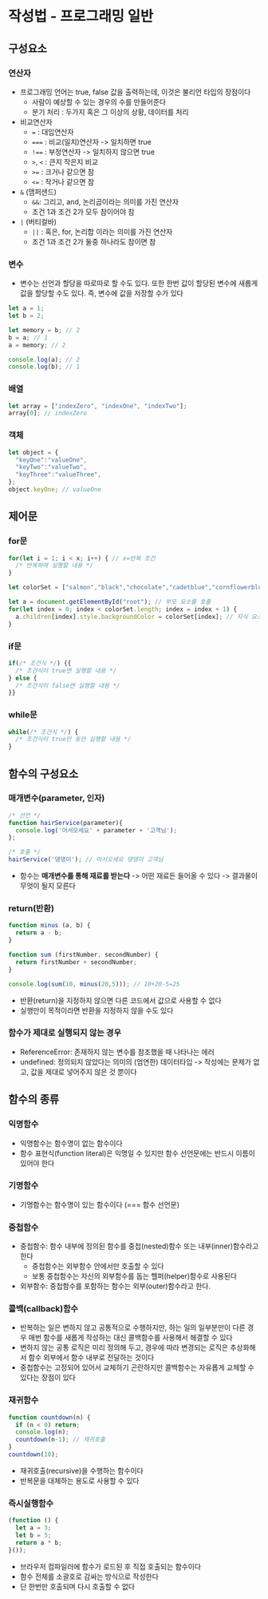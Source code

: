 # 작성법 - 프로그래밍 일반
## 구성요소
### 연산자
- 프로그래밍 언어는 true, false 값을 출력하는데, 이것은 불리언 타입의 장점이다
  - 사람이 예상할 수 있는 경우의 수를 만들어준다
  - 분기 처리 : 두가지 혹은 그 이상의 상황, 데이터를 처리
- 비교연산자
  - `=` : 대입연산자
  - `===` : 비교(일치)연산자 -> 일치하면 true
  - `!==` : 부정연산자 -> 일치하지 않으면 true
  - `>`, `<` : 큰지 작은지 비교
  - `>=` : 크거나 같으면 참
  - `<=` : 작거나 같으면 참
- `&` (앰퍼샌드)
  - `&&`: 그리고, and, 논리곱이라는 의미를 가진 연산자
  - 조건 1과 조건 2가 모두 참이어야 참
- `|` (버티컬바)
  - `||` : 혹은, for, 논리합 이라는 의미를 가진 연산자
  - 조건 1과 조건 2가 둘중 하나라도 참이면 참
  
### 변수
- 변수는 선언과 할당을 따로따로 할 수도 있다. 또한 한번 값이 할당된 변수에 새롭게 값을 할당할 수도 있다. 즉, 변수에 값을 저장할 수가 있다
```javascript
let a = 1; 
let b = 2; 

let memory = b; // 2
b = a; // 1
a = memory; // 2

console.log(a); // 2
console.log(b); // 1
```

### 배열
```javascript
let array = ["indexZero", "indexOne", "indexTwo"];
array[0]; // indexZero
```

### 객체
```javascript
let object = {
  "keyOne":"valueOne",
  "keyTwo":"valueTwo",
  "keyThree":"valueThree",
};
object.keyOne; // valueOne
```

## 제어문
### for문
```javascript
for(let i = 1; i < x; i++) { // x=반복 조건
  /* 반복하여 실행할 내용 */
}
```

```javascript
let colorSet = ["salmon","black","chocolate","cadetblue","cornflowerblue", "pink"]; // 색상 목록

let a = document.getElementById("root"); // 부모 요소를 호출
for(let index = 0; index < colorSet.length; index = index + 1) {
  a.children[index].style.backgroundColor = colorSet[index]; // 자식 요소들에 목록에 따라 색상을 부여
}
```

### if문
```javascript
if(/* 조건식 */) {{ 
  /* 조건식이 true면 실행할 내용 */
} else {
  /* 조건식이 false면 실행할 내용 */
}}
```

### while문
```javascript
while(/* 조건식 */) {
  /* 조건식이 true인 동안 실행할 내용 */
}
```

## 함수의 구성요소
### 매개변수(parameter, 인자)
```javascript
/* 선언 */
function hairService(parameter){
  console.log('어서오세요' + parameter + '고객님');
};

/* 호출 */
hairService('댕댕이'); // 어서오세요 댕댕이 고객님
```
- 함수는 **매개변수를 통해 재료를 받는다** -> 어떤 재료든 들어올 수 있다 -> 결과물이 무엇이 될지 모른다

### return(반환)
```javascript
function minus (a, b) {
  return a - b;
}

function sum (firstNumber, secondNumber) {
  return firstNumber + secondNumber;
}

console.log(sum(10, minus(20,5))); // 10+20-5=25
```
- 반환(return)을 지정하지 않으면 다른 코드에서 값으로 사용할 수 없다
- 실행만이 목적이라면 반환을 지정하지 않을 수도 있다

### 함수가 제대로 실행되지 않는 경우
- ReferenceError: 존재하지 않는 변수를 참조했을 때 나타나는 에러
- undefined: 정의되지 않았다는 의미의 (엄연한) 데이터타입 -> 작성에는 문제가 없고, 값을 제대로 넣어주지 않은 것 뿐이다

## 함수의 종류
### 익명함수
- 익명함수는 함수명이 없는 함수이다
- 함수 표현식(function literal)은 익명일 수 있지만 함수 선언문에는 반드시 이름이 있어야 한다

### 기명함수
- 기명함수는 함수명이 있는 함수이다 (=== 함수 선언문)

### 중첩함수
- 중첩함수: 함수 내부에 정의된 함수를 중첩(nested)함수 또는 내부(inner)함수라고 한다
  - 중첩함수는 외부함수 안에서만 호출할 수 있다
  - 보통 중첩함수는 자신의 외부함수를 돕는 헬퍼(helper)함수로 사용된다
- 외부함수: 중첩함수를 포함하는 함수는 외부(outer)함수라고 한다.

### 콜백(callback)함수
- 반복하는 일은 변하지 않고 공통적으로 수행하지만, 하는 일의 일부분만이 다른 경우 매번 함수를 새롭게 작성하는 대신 콜백함수를 사용해서 해결할 수 있다
- 변하지 않는 공통 로직은 미리 정의해 두고, 경우에 따라 변경되는 로직은 추상화해서 함수 외부에서 함수 내부로 전달하는 것이다
- 중첩함수는 고정되어 있어서 교체하기 곤란하지만 콜백함수는 자유롭게 교체할 수 있다는 장점이 있다

### 재귀함수
```javascript
function countdown(n) {
  if (n < 0) return;
  console.log(n);
  countdown(n-1); // 재귀호출
}
countdown(10);
```
- 재귀호출(recursive)을 수행하는 함수이다
- 반복문을 대체하는 용도로 사용할 수 있다

### 즉시실행함수
```javascript
(function () {
  let a = 3;
  let b = 5; 
  return a * b;
}());
```
- 브라우저 컴파일러에 함수가 로드된 후 직접 호출되는 함수이다
- 함수 전체를 소괄호로 감싸는 방식으로 작성한다
- 단 한번만 호출되며 다시 호출할 수 없다